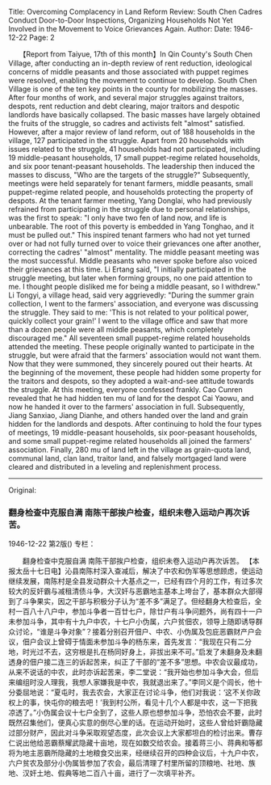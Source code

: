 Title: Overcoming Complacency in Land Reform Review: South Chen Cadres Conduct Door-to-Door Inspections, Organizing Households Not Yet Involved in the Movement to Voice Grievances Again.
Author:
Date: 1946-12-22
Page: 2

　　【Report from Taiyue, 17th of this month】In Qin County's South Chen Village, after conducting an in-depth review of rent reduction, ideological concerns of middle peasants and those associated with puppet regimes were resolved, enabling the movement to continue to develop. South Chen Village is one of the ten key points in the county for mobilizing the masses. After four months of work, and several major struggles against traitors, despots, rent reduction and debt clearing, major traitors and despotic landlords have basically collapsed. The basic masses have largely obtained the fruits of the struggle, so cadres and activists felt "almost" satisfied. However, after a major review of land reform, out of 188 households in the village, 127 participated in the struggle. Apart from 20 households with issues related to the struggle, 41 households had not participated, including 19 middle-peasant households, 17 small puppet-regime related households, and six poor tenant-peasant households. The leadership then induced the masses to discuss, "Who are the targets of the struggle?" Subsequently, meetings were held separately for tenant farmers, middle peasants, small puppet-regime related people, and households protecting the property of despots. At the tenant farmer meeting, Yang Donglai, who had previously refrained from participating in the struggle due to personal relationships, was the first to speak: "I only have two fen of land now, and life is unbearable. The root of this poverty is embedded in Yang Tonghao, and it must be pulled out." This inspired tenant farmers who had not yet turned over or had not fully turned over to voice their grievances one after another, correcting the cadres' "almost" mentality. The middle peasant meeting was the most successful. Middle peasants who never spoke before also voiced their grievances at this time. Li Ertang said, "I initially participated in the struggle meeting, but later when forming groups, no one paid attention to me. I thought people disliked me for being a middle peasant, so I withdrew." Li Tongyi, a village head, said very aggrievedly: "During the summer grain collection, I went to the farmers' association, and everyone was discussing the struggle. They said to me: 'This is not related to your political power, quickly collect your grain!' I went to the village office and saw that more than a dozen people were all middle peasants, which completely discouraged me." All seventeen small puppet-regime related households attended the meeting. These people originally wanted to participate in the struggle, but were afraid that the farmers' association would not want them. Now that they were summoned, they sincerely poured out their hearts. At the beginning of the movement, these people had hidden some property for the traitors and despots, so they adopted a wait-and-see attitude towards the struggle. At this meeting, everyone confessed frankly. Cao Cunren revealed that he had hidden ten mu of land for the despot Cai Yaowu, and now he handed it over to the farmers' association in full. Subsequently, Jiang Sanxiao, Jiang Dianhe, and others handed over the land and grain hidden for the landlords and despots. After continuing to hold the four types of meetings, 19 middle-peasant households, six poor-peasant households, and some small puppet-regime related households all joined the farmers' association. Finally, 280 mu of land left in the village as grain-quota land, communal land, clan land, traitor land, and falsely mortgaged land were cleared and distributed in a leveling and replenishment process.



<hr /> 

Original: 


### 翻身检查中克服自满  南陈干部挨户检查，组织未卷入运动户再次诉苦。

1946-12-22
第2版()
专栏：

　　翻身检查中克服自满
    南陈干部挨户检查，组织未卷入运动户再次诉苦。
    【本报太岳十七日电】沁县南陈村深入查减后，解决了中农和伪军等思想顾虑，使运动继续发展，南陈村是全县发动群众十大基点之一，已经有四个月的工作，有过多次较大的反奸霸与减租清债斗争，大汉奸与恶霸地主基本上垮台了，基本群众大部得到了斗争果实，因之干部与积极分子认为“差不多”满足了。但经翻身大检查后，全村一百八十八户中，参加斗争者一百廿七户，除廿户有斗争问题外，尚有四十一户未参加斗争，其中有十九户中农，十七户小伪属，六户贫佃农，领导上随即诱导群众讨论，“谁是斗争对象”？接着分别召开佃户、中农、小伪属及包庇恶霸财产户会议，佃户会议上曾碍于情面未参加斗争的杨东来，首先发言：“我现在只有二分地，时光过不去，这穷根是扎在杨同好身上，非拔出来不可。”启发了未翻身及未翻透身的佃户接二连三的诉起苦来，纠正了干部的“差不多”思想。中农会议最成功，从来不说话的中农，此时亦诉起苦来，李二堂说：“我开始也参加斗争大会，但后来编组时没人理我，我想人家嫌我是中农，我就退出来了。”李同义是个闾长，他十分委屈地说：“夏屯时，我去农会，大家正在讨论斗争，他们对我说：‘这不关你政权上的事，快屯你的粮去吧！’我到村公所，看见十几个人都是中农，这一下把我凉透了。”小伪属会议十七户全到了，这些人原也想参加斗争，恐怕农会不要，此时既然召集他们，便真心实意的倒尽心里的话。在运动开始时，这些人曾给奸霸隐藏过部分财产，因此对斗争采取观望态度，此次会议上大家都坦白的检讨出来。曹存仁说出他给恶霸蔡耀武隐藏十亩地，现在如数交给农会。接着蒋三小、蒋典和等都将为地主恶霸所隐藏的土地粮食交出来，经继续召开的四种会议后，十九户中农，六户贫农及部分小伪属皆参加了农会，最后清理了村里所留的顶粮地、社地、族地、汉奸土地、假典等地二百八十亩，进行了一次填平补齐。
